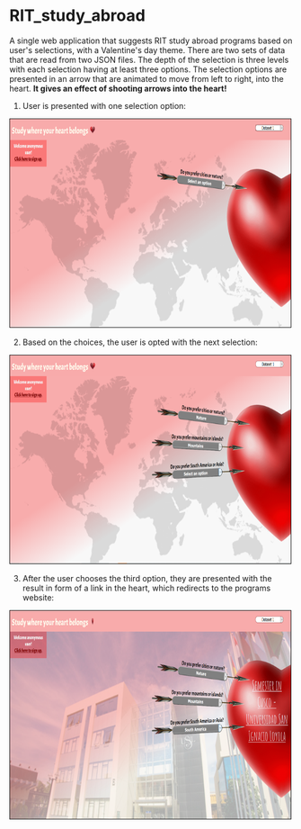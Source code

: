 # RIT_study_abroad
A single web application that suggests RIT study abroad programs based on user's selections, with a Valentine's day theme. There are two sets of data that are read from two JSON files. The depth of the selection is three levels with each selection having at least three options. The selection options are presented in an arrow that are animated to move from left to right, into the heart. <b>It gives an effect of shooting arrows into the heart!</b>

1. User is presented with one selection option:
<img src="screenshots/1.PNG" width="500" height="370" alt="Step 1" border="1">

2. Based on the choices, the user is opted with the next selection:
<img src="screenshots/2.PNG" width="500" height="370" alt="Step 2" border="1">

3. After the user chooses the third option, they are presented with the result in form of a link in the heart, which redirects to the programs website:
<img src="screenshots/3.PNG" width="500" height="370" alt="Step 3" border="1">
